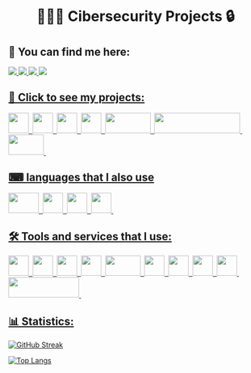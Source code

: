 

<div id="header" align="center">
  <h1>👨🏻‍💻 Cibersecurity Projects 🔒</h1>
</div>

<h2>🔎 You can find me here: </h2>
<div>
  <a href="https://www.linkedin.com/in/jaime-lópez-gastaca/">
    <img src="https://img.shields.io/badge/-Linkedin-blue?style=for-the-badge&logo=linkedin"/>
  <a href="https://www.hackthebox.com/home/users/profile/784801">
    <img src="https://img.shields.io/badge/-Hack%20the%20box-black?style=for-the-badge&logo=hackthebox"/>
  <a href="https://discord.gg/8CUvgMxrW5">
    <img src="https://img.shields.io/badge/-discord-white?style=for-the-badge&logo=discord"/>
  <a href="https://twitter.com/Kermit96_">
    <img src="https://img.shields.io/badge/-Twitter-black?style=for-the-badge&logo=twitter"/>
    
    
</div>

<h2>🔭 Click to see my projects: </h2>
<div>
  <a href="https://github.com/KermitPurple96/scripts/tree/main/Python">
    <img src="https://raw.githubusercontent.com/KermitPurple96/trash/main/Python_logo_01.svg" width="40" height="40"/>&nbsp;
  <a href="https://github.com/KermitPurple96/scripts/tree/main/Bash">
    <img src="https://raw.githubusercontent.com/KermitPurple96/trash/main/Bash_Logo_Colored.svg" width="40" height="40"/>&nbsp;
  <a href="https://github.com/KermitPurple96/i3-alacrity">
    <img src="https://raw.githubusercontent.com/KermitPurple96/trash/main/Parrot_Logo.png" width="40" height="40"/>&nbsp;
  <a href="https://github.com/KermitPurple96/Flipper-zero-bad-USB">
    <img src="https://raw.githubusercontent.com/KermitPurple96/trash/main/flipper_zero.webp" width="40" height="40"/>&nbsp;
   <a href="https://github.com/KermitPurple96/minihack">
    <img src="https://raw.githubusercontent.com/KermitPurple96/trash/main/flask.webp" width="90" height="40"/>&nbsp;
   <a href="https://github.com/KermitPurple96/minihack/tree/main/dockerfiles">
    <img src="https://raw.githubusercontent.com/KermitPurple96/trash/main/Docker_(container_engine)_logo.svg" width="170" height="40"/>&nbsp;
   <a href="https://github.com/KermitPurple96/work/tree/main/prueba">
    <img src="https://raw.githubusercontent.com/KermitPurple96/trash/main/PHP-logo.svg" width="70" height="40"/>&nbsp;
</div>

<h2>⌨ languages that I also use </h2>
<div>
  <img src="https://raw.githubusercontent.com/KermitPurple96/trash/main/MySQL-Logo.png" width="60" height="40"/>&nbsp;
  <img src="https://raw.githubusercontent.com/KermitPurple96/trash/main/HTML5_logo_and_wordmark.svg" width="40" height="40"/>&nbsp;
  <img src="https://raw.githubusercontent.com/KermitPurple96/trash/main/CSS3_logo_and_wordmark.svg" width="40" height="40"/>&nbsp;
  <img src="https://raw.githubusercontent.com/KermitPurple96/trash/main/Javascript_Logo.png" width="40" height="40"/>&nbsp;
</div>
    
    
    
<h2>🛠 Tools and services that I use: </h2>
<div>
  <img src="https://raw.githubusercontent.com/KermitPurple96/trash/main/linux%20(1).png" width="40" height="40"/>&nbsp;
  <img src="https://raw.githubusercontent.com/KermitPurple96/trash/main/Visual_Studio_Code_1.35_icon.svg" width="40" height="40"/>&nbsp;
  <img src="https://raw.githubusercontent.com/KermitPurple96/trash/main/Git-Icon-1788C.png" width="40" height="40"/>&nbsp;
  <img src="https://raw.githubusercontent.com/KermitPurple96/trash/main/Vmware_workstation_16_icon.svg" width="40" height="40"/>&nbsp;
  <img src="https://raw.githubusercontent.com/KermitPurple96/trash/main/Apache_HTTP_Server_Logo_(2016).svg" width="70" height="40"/>&nbsp;
  <img src="https://raw.githubusercontent.com/KermitPurple96/trash/main/compose.png" width="40" height="40"/>&nbsp;
  <img src="https://raw.githubusercontent.com/KermitPurple96/trash/main/azure.svg" width="40" height="40"/>&nbsp;
  <img src="https://raw.githubusercontent.com/KermitPurple96/trash/main/Webmin_Logo.svg" width="40" height="40"/>&nbsp;
  <img src="https://raw.githubusercontent.com/KermitPurple96/trash/main/WordPress_blue_logo.svg" width="40" height="40"/>&nbsp;
  <img src="https://raw.githubusercontent.com/KermitPurple96/trash/e46c7dd1b17279d66a68e24c2cd4ece5cc91ea91/Moodle-logo.svg" width="140" height="40"/>&nbsp;
</div>
    
<h2>📊 Statistics: </h2>
    
[![GitHub Streak](http://github-readme-streak-stats.herokuapp.com?user=KermitPurple96&theme=dark&background=000000)](https://git.io/streak-stats)

[![Top Langs](https://github-readme-stats.vercel.app/api/top-langs/?username=KermitPurple96&layout=compact&theme=vision-friendly-dark)](https://github.com/anuraghazra/github-readme-stats)


  
